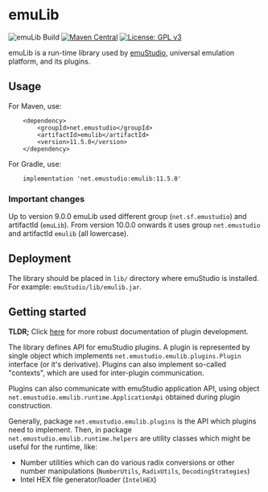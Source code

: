 # emuLib
![emuLib Build](https://github.com/emustudio/emuLib/workflows/emuLib%20Build/badge.svg)
[![Maven Central](https://maven-badges.herokuapp.com/maven-central/net.emustudio/emulib/badge.svg)](https://maven-badges.herokuapp.com/maven-central/net.emustudio/emulib)
[![License: GPL v3](https://img.shields.io/badge/License-GPLv3-blue.svg)](https://www.gnu.org/licenses/gpl-3.0)

emuLib is a run-time library used by [emuStudio](https://github.com/emustudio/emuStudio), universal emulation platform,
and its plugins.

## Usage

For Maven, use:

```
    <dependency>
        <groupId>net.emustudio</groupId>
        <artifactId>emulib</artifactId>
        <version>11.5.0</version>
    </dependency>
```

For Gradle, use:

```
    implementation 'net.emustudio:emulib:11.5.0'
```

### Important changes

Up to version 9.0.0 emuLib used different group (`net.sf.emustudio`) and artifactId (`emuLib`). From version 10.0.0
onwards it uses group `net.emustudio` and artifactId `emulib` (all lowercase).

## Deployment

The library should be placed in `lib/` directory where emuStudio is installed.
For example: `emuStudio/lib/emulib.jar`.


## Getting started

**TLDR;** Click [here](https://www.emustudio.net/devel/) for more robust documentation of plugin development. 

The library defines API for emuStudio plugins. A plugin is represented by single object which implements
`net.emustudio.emulib.plugins.Plugin` interface (or it's derivative). Plugins can also implement so-called "contexts",
which are used for inter-plugin communication.

Plugins can also communicate with emuStudio application API, using object `net.emustudio.emulib.runtime.ApplicationApi`
obtained during plugin construction.
 
Generally, package `net.emustudio.emulib.plugins` is the API which plugins need to implement.
Then, in package `net.emustudio.emulib.runtime.helpers` are utility classes which might be useful for the runtime, like: 

- Number utilities which can do various radix conversions or other number manipulations (`NumberUtils`, `RadixUtils`,
 `DecodingStrategies`)
- Intel HEX file generator/loader (`IntelHEX`)
